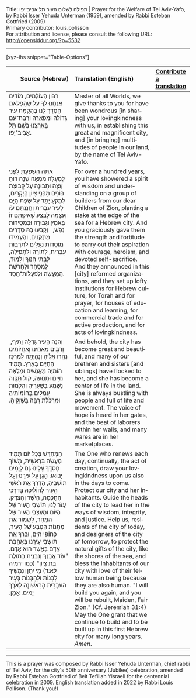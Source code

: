 <html>
<head></head>
<body>
Title: תפילה לשלום העיר תל אביב־יפו | Prayer for the Welfare of Tel Aviv-Yafo, by Rabbi Isser Yehuda Unterman (1959), amended by Rabbi Esteban Gottfried (2009)<br />
Primary contributor: louis.polisson<br />
For attribution and license, please consult the following URL: <a href="http://opensiddur.org/?p=5532">http://opensiddur.org/?p=5532</a>
<p />
<hr />

[xyz-ihs snippet="Table-Options"]<table style="margin-left: auto; margin-right: auto;" class="draggable">
<thead><tr><th id="x" style="text-align: right;">Source (Hebrew)</th><th style="text-align: left;">Translation (English)</th><th style="text-align: left;"><a href="/translate/" target="_blank" rel="noopener">Contribute a translation</a></th></tr></thead>
<tbody>
<tr><td style="vertical-align:top;">
<div class="liturgy" lang="he">
רִבּוֹן הָעוֹלָמִים, 
מוֹדִים אֲנַחְנוּ לְךָ 
עַל שֶׁהִפְלֵאתָ חַסְדֵךָ לָנוּ 
בְּהַקָמַת עִיר גְּדוֹלָה וּמְפֹאָרָה 
וְרַבַּת־עַם בְּאַרְצֵנוּ 
בְּשֵׁם תֵּל אָבִיב־יָפוֹ. 
</div></td>
 
<td style="vertical-align:top;">
<div class="english" lang="en">
Master of all Worlds, 
we give thanks to you 
for have been wondrous [in sharing] your lovingkindness with us, 
in establishing this great and magnificent city, 
and [in bringing] multitudes of people in our land, 
by the name of Tel Aviv-Yafo. 
</div></td></tr>


<tr><td style="vertical-align:top;">
<div class="liturgy" lang="he">
אַתָּה הִשְׁפַּעְתָּ לִפְנֵי לְמַעְלָה מִמֵאָה שָׁנָה רוּחַ עֵצָה וּתְבוּנָה 
עַל קְבוּצַת בּוֹנִים מִבְּנֵי צִיוֹן הַיְקָרִים, 
לִתְקֹעַ יָתֵד עַל שְׂפַת הַיָּם לְעִיר עִבְרִית 
וְחֲנַנְתַּם עֹז וְעָצְמָה 
לְבַצֵּעַ שְׁאִיפָתָם זוֹ 
בְּאֹמֶץ וּגְבוּרָה וּבִמְסִירוּת נֶפֶשׁ,  
וְקַבְעוּ בָהּ סְדָרִים מְתֻקָּנִים, 
וְהֶעֱמִידוּ מוֹסָדוֹת נַעֲלִים 
לַתַרְבּוּת עִבְרִית, 
לְתּוֹרָה וּלִתְפִילָה, 
לְבָתֵי חִנּוּךְ וְלִמוּד, 
לְמִסְחַר וּלְחֲרשֶׁת הַמַּעֲשֶׂה 
וּלִפְעֻלּוֹת־חֶסֶד. 
</div></td>
 
<td style="vertical-align:top;">
<div class="english" lang="en">
For over a hundred years, you have showered a spirit of wisdom and understanding 
on a group of builders from our dear Children of Zion, 
planting a stake at the edge of the sea for a Hebrew city. 
And you graciously gave them the strength and fortitude 
to carry out their aspiration 
with courage, heroism, and devoted self-sacrifice. 
And they announced in this [city] reformed organizations, 
and they set up lofty institutions 
for Hebrew culture, 
for Torah and for prayer, 
for houses of education and learning, 
for commercial trade and for active production, 
and for acts of lovingkindness. 
</div></td></tr>


<tr><td style="vertical-align:top;">
<div class="liturgy" lang="he">
וְהִנֵה הָעִיר גָּדְלַה וַתִיף,  
וְרַבִּים מֵאָחֵינוּ וְאַחֲיוֹתֵינוּ נָהֲרוּ אֵלֶיהָ 
וְנִהְיְתָה לְמֶרְכָּז הַחַיִּים בָּאָרֶץ. 
תָּמִיד הוֹמִיָּה מֵאֲנָשִׁים 
וּמְלֵאָה חַיִּים וּתְנוּעָה, 
קוֹל תִּקְוָה נִשְׁמַע בִּשְׁעָרֵיהָ 
וְהַלְמוּת עֲמֵלִים בְּחוֹמוֹתֵיהָ 
וּמַרְכֹּלֶת רָבָּה בִּשְׁוָקֵיהָ.‏
</div></td>
 
<td style="vertical-align:top;">
<div class="english" lang="en">
And behold, the city has become great and beautiful, 
and many of our brethren and sisters [and siblings] have flocked to her, 
and she has become a center of life in the land. 
She is always bustling with people 
and full of life and movement. 
The voice of hope is heard in her gates, 
and the beat of laborers within her walls, 
and many wares are in her marketplaces.
</div></td></tr>


<tr><td style="vertical-align:top;">
<div class="liturgy" lang="he">
הַמְּחַדֵּשׁ בְּכָל יוֹם תָּמִיד מַעֲשֶׂה בְּרֵאשִׁית, 
מְשׁוֹךְ חַסְדֵּךָ עָלֵינוּ גַּם לְיָמִים יָבוֹאוּ. 
הָגֵן עַל עִירֵנוּ וְעַל תּוֹשָׁבֵיהָ, 
הַדְרֵךְ אֶת רֹאשֵׁי הָעִיר לְהוֹלִיכָהּ 
בְּדַרְכֵי הַחָכְמָה, 
הַיֹּשֶׁר 
וְהַצֶּדֶק. 
עֲזֹר לָנוּ, 
תּוֹשָׁבֵי הָעִיר שֶׁל הַיּוֹם 
וּמְעַצְבֵי הָעִיר שֶׁל הַמָּחָר, 
לִשְׁמוֹר אֶת מַתְנוֹת הַטֶּבַע שֶׁל הָעִיר, 
כְּחוֹפֵי הַיָּם, 
וּבַרֵךְ אֶת תּוֹשְבֵי עִירֵנוּ 
בְּאַהֲבַת אָדָם בַּאֲשֶׁר הוּא אָדָם. 
"עוֹד אֶבְנֵךְ 
וְנִבְנֵית בְּתוּלַת בַּת צִיוֹן" <span class="citation">(כמו ירמיה לא:ד)</span>
מִי יִתֵן וְנַמְשִׁיךְ לִבְנוֹת וּלְהִבָּנוֹת 
בָּעִיר העִבְרִית הָרִאשׁוֹנָה לְאֹרֶךְ יָמִים. 
אָמֵן.‏
</div></td>
 
<td style="vertical-align:top;">
<div class="english" lang="en">
The One who renews each day, continually, the act of creation, 
draw your lovingkindness upon us also in the days to come. 
Protect our city and her inhabitants. 
Guide the heads of the city to lead her 
in the ways of wisdom, 
integrity, 
and justice. 
Help us, 
residents of the city of today, 
and designers of the city of tomorrow, 
to protect the natural gifts of the city, 
like the shores of the sea, 
and bless the inhabitants of our city 
with love of their fellow human being because they are also human. 
"I will build you again, 
and you will be rebuilt, Maiden, Fair Zion." <span class="citation">(Cf. Jeremiah 31:4)</span>
May the One grant that we continue to build and to be built up 
in this first Hebrew city for many long years. 
<em>Amen</em>.
</div></td></tr>
</tbody></table>


<hr />

This is a prayer was composed by Rabbi Isser Yehuda Unterman, chief rabbi of Tel Aviv, for the city's 50th anniversary (Jubilee) celebration, amended by Rabbi Esteban Gottfried of Beit Tefillah Yisraeli for the centennial celebration in 2009. English translation added in 2022 by Rabbi Louis Pollison. (Thank you!)

&nbsp;

</body>
</html>